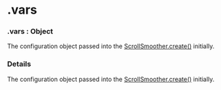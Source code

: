 # .vars

### .vars : Object

The configuration object passed into the [ScrollSmoother.create()](/docs/v3/Plugins/ScrollSmoother/static.create\(\).md) initially.

### Details[​](#details "Direct link to Details")

The configuration object passed into the [ScrollSmoother.create()](/docs/v3/Plugins/ScrollSmoother/static.create\(\).md) initially.

